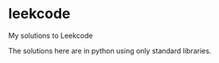 # leekcode
My solutions to Leekcode

The solutions here are in python using only standard libraries.
